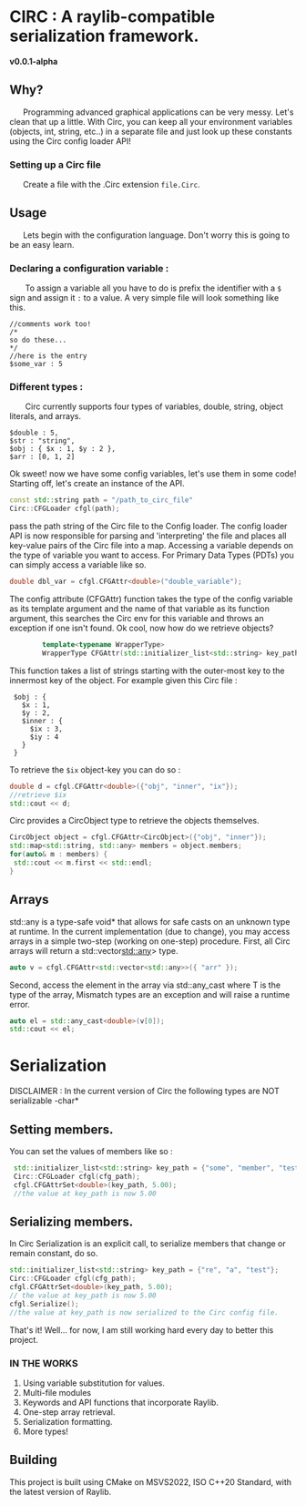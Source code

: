 # CIRC : A raylib-compatible serialization framework.
**v0.0.1-alpha**
## Why?
 &nbsp;&nbsp;&nbsp;&nbsp;&nbsp;&nbsp;Programming advanced graphical applications can be very messy. Let's clean that up a little. With Circ, you can keep all your environment variables (objects, int, string, etc..) in a separate file and just look up these constants using the Circ config loader API!

### Setting up a Circ file
&nbsp;&nbsp;&nbsp;&nbsp;&nbsp;&nbsp;Create a file with the .Circ extension ``` file.Circ ```.
## Usage
&nbsp;&nbsp;&nbsp;&nbsp;&nbsp;&nbsp;Lets begin with the configuration language. Don't worry this is going to be an easy learn.
### Declaring a configuration variable :
&nbsp;&nbsp;&nbsp;&nbsp;&nbsp;&nbsp; To assign a variable all you have to do is prefix the identifier with a ```$``` sign and assign it ```:``` to a value.
A very simple file will look something like this.
```
//comments work too!
/*
so do these...
*/
//here is the entry
$some_var : 5

```
### Different types :
&nbsp;&nbsp;&nbsp;&nbsp;&nbsp;&nbsp; Circ currently supports four types of variables, double, string, object literals, and arrays.
```
$double : 5,
$str : "string",
$obj : { $x : 1, $y : 2 },
$arr : [0, 1, 2]

```
Ok sweet! now we have some config variables, let's use them in some code!
Starting off, let's create an instance of the API.
```c++
const std::string path = "/path_to_circ_file"
Circ::CFGLoader cfgl(path);
```

pass the path string of the Circ file to the Config loader. The config loader API is now responsible for parsing and 'interpreting' the file and places all key-value pairs of the Circ file into a map.
Accessing a variable depends on the type of variable you want to access.
For Primary Data Types (PDTs) you can simply access a variable like so.
```c++
double dbl_var = cfgl.CFGAttr<double>("double_variable");
```
The config attribute (CFGAttr) function takes the type of the config variable as its template argument and the name of that variable as its function argument, this searches the Circ env for this variable and throws an exception if one isn't found. Ok cool, now how do we retrieve objects?
```c++
        template<typename WrapperType>
        WrapperType CFGAttr(std::initializer_list<std::string> key_path)
```
This function takes a list of strings starting with the outer-most key to the innermost key of the object.
For example given this Circ file :
```
 $obj : {
   $x : 1,  
   $y : 2,
   $inner : {
     $ix : 3,
     $iy : 4
   }
 }
```

To retrieve the ```$ix``` object-key you can do so :
```c++
double d = cfgl.CFGAttr<double>({"obj", "inner", "ix"});
//retrieve $ix
std::cout << d;

```
Circ provides a CircObject type to retrieve the objects themselves.
```c++
CircObject object = cfgl.CFGAttr<CircObject>({"obj", "inner"});
std::map<std::string, std::any> members = object.members;
for(auto& m : members) {
 std::cout << m.first << std::endl;
}
```

## Arrays
std::any is a type-safe void* that allows for safe casts on an unknown type at runtime. 
In the current implementation (due to change), you may access arrays in a simple two-step (working on one-step) procedure.
First, all Circ arrays will return a std::vector<std::any>> type.
```c++
auto v = cfgl.CFGAttr<std::vector<std::any>>({ "arr" });
``` 
Second, access the element in the array via std::any_cast<T> where T is the type of the array, Mismatch types are an exception and will raise a runtime error.
```c++
auto el = std::any_cast<double>(v[0]);
std::cout << el;
```

# Serialization
DISCLAIMER : In the current version of Circ the following types are NOT serializable
-char*


## Setting members.
You can set the values of members like so :
```c++
 std::initializer_list<std::string> key_path = {"some", "member", "test"};
 Circ::CFGLoader cfgl(cfg_path);
 cfgl.CFGAttrSet<double>(key_path, 5.00);
 //the value at key_path is now 5.00
```
## Serializing members.
In Circ Serialization is an explicit call, to serialize members that change or remain constant, do so.
```c++
std::initializer_list<std::string> key_path = {"re", "a", "test"};
Circ::CFGLoader cfgl(cfg_path);
cfgl.CFGAttrSet<double>(key_path, 5.00);
// the value at key_path is now 5.00
cfgl.Serialize();
//the value at key_path is now serialized to the Circ config file.
```

That's it! Well... for now, I am still working hard every day to better this project.
### IN THE WORKS 
 1. Using variable substitution for values.
 2. Multi-file modules
 3. Keywords and API functions that incorporate Raylib.
 4. One-step array retrieval.
 5. Serialization formatting.
 6. More types!

## Building
This project is built using CMake on MSVS2022, ISO C++20 Standard, with the latest version of Raylib. 
